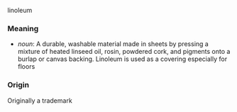 linoleum
### Meaning
+ _noun_:  A durable, washable material made in sheets by pressing a mixture of heated linseed oil, rosin, powdered cork, and pigments onto a burlap or canvas backing. Linoleum is used as a covering especially for floors

### Origin

Originally a trademark
